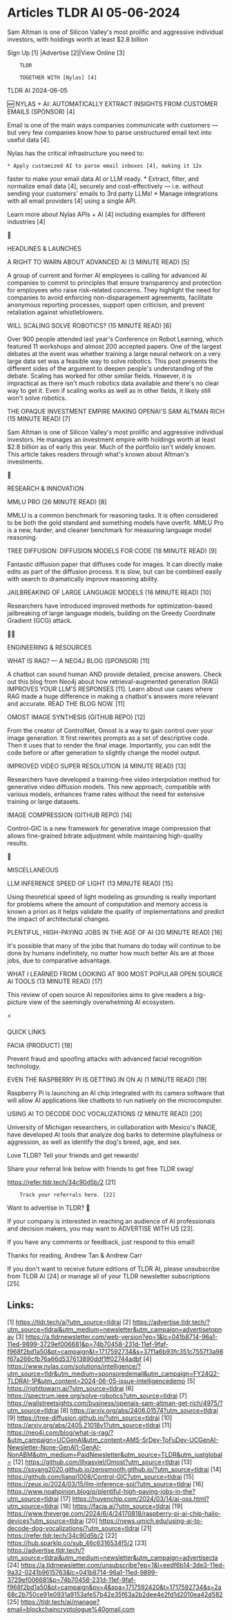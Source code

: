 # Articles TLDR AI 05-06-2024

Sam Altman is one of Silicon Valley's most prolific and aggressive
individual investors, with holdings worth at least $2.8 billion  

 Sign Up [1] |Advertise [2]|View Online [3] 

		TLDR

		TOGETHER WITH [Nylas] [4]

TLDR AI 2024-06-05

 🆕 NYLAS + AI: AUTOMATICALLY EXTRACT INSIGHTS FROM CUSTOMER EMAILS
(SPONSOR) [4] 

 Email is one of the main ways companies communicate with customers
— but very few companies know how to parse unstructured email text
into useful data [4].

Nylas has the critical infrastructure you need to:

 	* Apply customized AI to parse email inboxes [4], making it 12x
faster to make your email data AI or LLM ready.
 	* Extract, filter, and normalize email data [4], securely and
cost-effectively — i.e. without sending your customers' emails to
3rd party LLMs!
 	* Manage integrations with all email providers [4] using a single
API.

Learn more about Nylas APIs + AI [4] including examples for different
industries [4]

🚀 

HEADLINES & LAUNCHES

 A RIGHT TO WARN ABOUT ADVANCED AI (3 MINUTE READ) [5] 

 A group of current and former AI employees is calling for advanced AI
companies to commit to principles that ensure transparency and
protection for employees who raise risk-related concerns. They
highlight the need for companies to avoid enforcing non-disparagement
agreements, facilitate anonymous reporting processes, support open
criticism, and prevent retaliation against whistleblowers. 

 WILL SCALING SOLVE ROBOTICS? (15 MINUTE READ) [6] 

 Over 900 people attended last year's Conference on Robot Learning,
which featured 11 workshops and almost 200 accepted papers. One of the
largest debates at the event was whether training a large neural
network on a very large data set was a feasible way to solve robotics.
This post presents the different sides of the argument to deepen
people's understanding of the debate. Scaling has worked for other
similar fields. However, it is impractical as there isn't much
robotics data available and there's no clear way to get it. Even if
scaling works as well as in other fields, it likely still won't solve
robotics. 

 THE OPAQUE INVESTMENT EMPIRE MAKING OPENAI'S SAM ALTMAN RICH (15
MINUTE READ) [7] 

 Sam Altman is one of Silicon Valley's most prolific and aggressive
individual investors. He manages an investment empire with holdings
worth at least $2.8 billion as of early this year. Much of the
portfolio isn't widely known. This article takes readers through
what's known about Altman's investments. 

🧠 

RESEARCH & INNOVATION

 MMLU PRO (26 MINUTE READ) [8] 

 MMLU is a common benchmark for reasoning tasks. It is often
considered to be both the gold standard and something models have
overfit. MMLU Pro is a new, harder, and cleaner benchmark for
measuring language model reasoning. 

 TREE DIFFUSION: DIFFUSION MODELS FOR CODE (18 MINUTE READ) [9] 

 Fantastic diffusion paper that diffuses code for images. It can
directly make edits as part of the diffusion process. It is slow, but
can be combined easily with search to dramatically improve reasoning
ability. 

 JAILBREAKING OF LARGE LANGUAGE MODELS (16 MINUTE READ) [10] 

 Researchers have introduced improved methods for optimization-based
jailbreaking of large language models, building on the Greedy
Coordinate Gradient (GCG) attack. 

🧑‍💻 

ENGINEERING & RESOURCES

 WHAT IS RAG? — A NEO4J BLOG (SPONSOR) [11] 

 A chatbot can sound human AND provide detailed, precise answers.
Check out this blog from Neo4j about how retrieval-augmented
generation (RAG) IMPROVES YOUR LLM'S RESPONSES [11]. Learn about use
cases where RAG made a huge difference in making a chatbot's answers
more relevant and accurate. READ THE BLOG NOW. [11] 

 OMOST IMAGE SYNTHESIS (GITHUB REPO) [12] 

 From the creator of ControlNet, Omost is a way to gain control over
your image generation. It first rewrites prompts as a set of
descriptive code. Then it uses that to render the final image.
Importantly, you can edit the code before or after generation to
slightly change the model output. 

 IMPROVED VIDEO SUPER RESOLUTION (4 MINUTE READ) [13] 

 Researchers have developed a training-free video interpolation method
for generative video diffusion models. This new approach, compatible
with various models, enhances frame rates without the need for
extensive training or large datasets. 

 IMAGE COMPRESSION (GITHUB REPO) [14] 

 Control-GIC is a new framework for generative image compression that
allows fine-grained bitrate adjustment while maintaining high-quality
results. 

🎁 

MISCELLANEOUS

 LLM INFERENCE SPEED OF LIGHT (13 MINUTE READ) [15] 

 Using theoretical speed of light modeling as grounding is really
important for problems where the amount of computation and memory
access is known a priori as it helps validate the quality of
implementations and predict the impact of architectural changes. 

 PLENTIFUL, HIGH-PAYING JOBS IN THE AGE OF AI (20 MINUTE READ) [16] 

 It's possible that many of the jobs that humans do today will
continue to be done by humans indefinitely, no matter how much better
AIs are at those jobs, due to comparative advantage. 

 WHAT I LEARNED FROM LOOKING AT 900 MOST POPULAR OPEN SOURCE AI TOOLS
(13 MINUTE READ) [17] 

 This review of open source AI repositories aims to give readers a
big-picture view of the seemingly overwhelming AI ecosystem. 

⚡ 

QUICK LINKS

 FACIA (PRODUCT) [18] 

 Prevent fraud and spoofing attacks with advanced facial recognition
technology. 

 EVEN THE RASPBERRY PI IS GETTING IN ON AI (1 MINUTE READ) [19] 

 Raspberry Pi is launching an AI chip integrated with its camera
software that will allow AI applications like chatbots to run natively
on the microcomputer. 

 USING AI TO DECODE DOC VOCALIZATIONS (2 MINUTE READ) [20] 

 University of Michigan researchers, in collaboration with Mexico's
INAOE, have developed AI tools that analyze dog barks to determine
playfulness or aggression, as well as identify the dog's breed, age,
and sex. 

Love TLDR? Tell your friends and get rewards!

 Share your referral link below with friends to get free TLDR swag! 

 https://refer.tldr.tech/34c90d5b/2 [21] 

		Track your referrals here. [22]

Want to advertise in TLDR? 📰

 If your company is interested in reaching an audience of AI
professionals and decision makers, you may want to ADVERTISE WITH US
[23]. 

 If you have any comments or feedback, just respond to this email! 

Thanks for reading, 
Andrew Tan & Andrew Carr 

If you don't want to receive future editions of TLDR AI, please
unsubscribe from TLDR AI [24] or manage all of your TLDR newsletter
subscriptions [25]. 

 

Links:
------
[1] https://tldr.tech/ai?utm_source=tldrai
[2] https://advertise.tldr.tech/?utm_source=tldrai&utm_medium=newsletter&utm_campaign=advertisetopnav
[3] https://a.tldrnewsletter.com/web-version?ep=1&lc=041b8714-96a1-11ed-9899-3729ef006681&p=74b70458-231d-11ef-9faf-f968f2bd1a50&pt=campaign&t=1717592734&s=37f1a6b93fc351c7557f3a98f67a266cfb76a66d537613890ddf1ff02744adbf
[4] https://www.nylas.com/solutions/intelligence/?utm_source=tldr&utm_medium=sponsoredemail&utm_campaign=FY24Q2-TLDRAI-1P&utm_content=2024-06-05-issue-intelligencedemo
[5] https://righttowarn.ai/?utm_source=tldrai
[6] https://spectrum.ieee.org/solve-robotics?utm_source=tldrai
[7] https://wallstreetsights.com/business/openais-sam-altman-get-rich/4975/?utm_source=tldrai
[8] https://arxiv.org/abs/2406.01574?utm_source=tldrai
[9] https://tree-diffusion.github.io/?utm_source=tldrai
[10] https://arxiv.org/abs/2405.21018v1?utm_source=tldrai
[11] https://neo4j.com/blog/what-is-rag/?&utm_campaign=UCGenAI&utm_content=AMS-SrDev-ToFuDev-UCGenAI-Newsletter-None-GenAI1-GenAI-NonABM&utm_medium=PaidNewsletter&utm_source=TLDR&utm_justglobal=
[12] https://github.com/lllyasviel/Omost?utm_source=tldrai
[13] https://ssyang2020.github.io/zerosmooth.github.io/?utm_source=tldrai
[14] https://github.com/lianqi1008/Control-GIC?utm_source=tldrai
[15] https://zeux.io/2024/03/15/llm-inference-sol/?utm_source=tldrai
[16] https://www.noahpinion.blog/p/plentiful-high-paying-jobs-in-the?utm_source=tldrai
[17] https://huyenchip.com/2024/03/14/ai-oss.html?utm_source=tldrai
[18] https://facia.ai/?utm_source=tldrai
[19] https://www.theverge.com/2024/6/4/24170818/raspberry-pi-ai-chip-hailo-devices?utm_source=tldrai
[20] https://news.umich.edu/using-ai-to-decode-dog-vocalizations/?utm_source=tldrai
[21] https://refer.tldr.tech/34c90d5b/2
[22] https://hub.sparklp.co/sub_46c6316534f5/2
[23] https://advertise.tldr.tech/?utm_source=tldrai&utm_medium=newsletter&utm_campaign=advertisecta
[24] https://a.tldrnewsletter.com/unsubscribe?ep=1&l=eedf6b14-3de3-11ed-9a32-0241b9615763&lc=041b8714-96a1-11ed-9899-3729ef006681&p=74b70458-231d-11ef-9faf-f968f2bd1a50&pt=campaign&pv=4&spa=1717592420&t=1717592734&s=2a68c2b750ce91e0931a9153afe57b42e35f63a2b2dee4e2fd1d2010ea42d582
[25] https://tldr.tech/ai/manage?email=blockchaincryptologue%40gmail.com